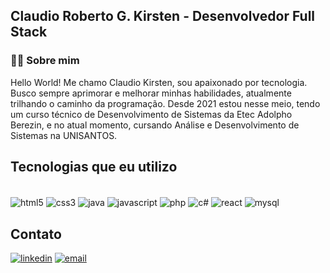 ## Claudio Roberto G. Kirsten - Desenvolvedor Full Stack

### 👨‍💻 Sobre mim
Hello World! Me chamo Claudio Kirsten, sou apaixonado por tecnologia. Busco sempre aprimorar e melhorar minhas habilidades, atualmente trilhando o caminho da programação. Desde 2021 estou nesse meio, tendo um curso técnico de Desenvolvimento de Sistemas da Etec Adolpho Berezin, e no atual momento, cursando Análise e Desenvolvimento de Sistemas na UNISANTOS.

## Tecnologias que eu utilizo

<div style="display: inline_block"> <br>
  <img align="center" alt="html5" src="https://img.shields.io/badge/HTML5-E34F26?style=for-the-badge&logo=html5&logoColor=white">
  <img align="center" alt="css3" src="https://img.shields.io/badge/CSS3-1572B6?style=for-the-badge&logo=css3&logoColor=white">
  <img align="center" alt="java" src="https://img.shields.io/badge/Java-ED8B00?style=for-the-badge&logo=openjdk&logoColor=white">
  <img align="center" alt="javascript" src="https://img.shields.io/badge/JavaScript-323330?style=for-the-badge&logo=javascript&logoColor=F7DF1E">
  <img align="center" alt="php" src="https://img.shields.io/badge/PHP-777BB4?style=for-the-badge&logo=php&logoColor=white">
  <img align="center" alt="c#" src="https://img.shields.io/badge/C%23-239120?style=for-the-badge&logo=c-sharp&logoColor=white">
  <img align="center" alt="react" src="https://img.shields.io/badge/React-20232A?style=for-the-badge&logo=react&logoColor=61DAFB">
  <img align="center" alt="mysql" src="https://img.shields.io/badge/MySQL-00000F?style=for-the-badge&logo=mysql&logoColor=white">
  
</div>

## Contato

[![linkedin](https://img.shields.io/badge/LinkedIn-0077B5?style=for-the-badge&logo=linkedin&logoColor=white)](https:\\linkedin.com/in/claudio-kirsten)
[![email](https://img.shields.io/badge/Gmail-D14836?style=for-the-badge&logo=gmail&logoColor=white)](https:\\crgkirstenn@gmail.com)
